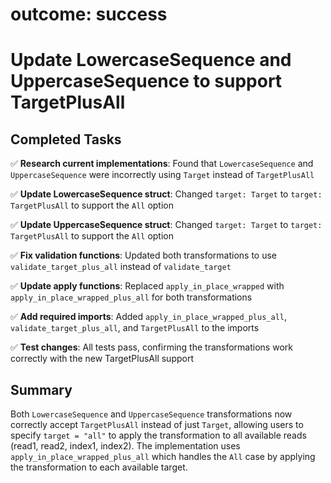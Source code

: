 # outcome: success
# Update LowercaseSequence and UppercaseSequence to support TargetPlusAll

## Completed Tasks

✅ **Research current implementations**: Found that `LowercaseSequence` and `UppercaseSequence` were incorrectly using `Target` instead of `TargetPlusAll`

✅ **Update LowercaseSequence struct**: Changed `target: Target` to `target: TargetPlusAll` to support the `All` option

✅ **Update UppercaseSequence struct**: Changed `target: Target` to `target: TargetPlusAll` to support the `All` option  

✅ **Fix validation functions**: Updated both transformations to use `validate_target_plus_all` instead of `validate_target`

✅ **Update apply functions**: Replaced `apply_in_place_wrapped` with `apply_in_place_wrapped_plus_all` for both transformations

✅ **Add required imports**: Added `apply_in_place_wrapped_plus_all`, `validate_target_plus_all`, and `TargetPlusAll` to the imports

✅ **Test changes**: All tests pass, confirming the transformations work correctly with the new TargetPlusAll support

## Summary

Both `LowercaseSequence` and `UppercaseSequence` transformations now correctly accept `TargetPlusAll` instead of just `Target`, allowing users to specify `target = "all"` to apply the transformation to all available reads (read1, read2, index1, index2). The implementation uses `apply_in_place_wrapped_plus_all` which handles the `All` case by applying the transformation to each available target.
